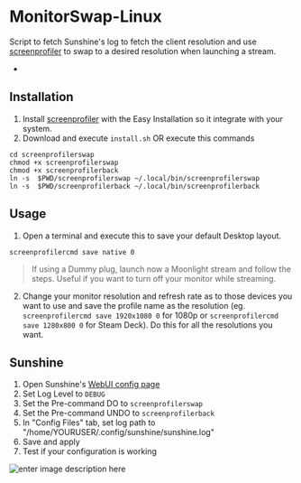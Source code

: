 # MonitorSwap-Linux

Script to fetch Sunshine's log to fetch the client resolution and use   [screenprofiler](https://github.com/Kakiharu/screenprofiler) to swap to a desired resolution when launching a stream.

*

## Installation
1. Install [screenprofiler](https://github.com/Kakiharu/screenprofiler) with the Easy Installation so it integrate with your system.
2. Download and execute `install.sh`  OR execute this commands
```
cd screenprofilerswap  
chmod +x screenprofilerswap  
chmod +x screenprofilerback  
ln -s  $PWD/screenprofilerswap ~/.local/bin/screenprofilerswap  
ln -s  $PWD/screenprofilerback ~/.local/bin/screenprofilerback
```
## Usage

1. Open a terminal and execute this to save your default Desktop layout.
```
screenprofilercmd save native 0
```
> If using a Dummy plug, launch now a Moonlight stream and follow the steps. Useful if you want to turn off your monitor while streaming.
2. Change your monitor resolution and refresh rate as to those devices you want to use and save the profile name as the resolution (eg. `screenprofilercmd save 1920x1080 0` for 1080p or `screenprofilercmd save 1280x800 0` for Steam Deck). 
Do this for all the resolutions you want.

## Sunshine
1. Open Sunshine's [WebUI config page](https://localhost:47990/config)
2. Set Log Level to `DEBUG`
3. Set the Pre-command DO to `screenprofilerswap`
4. Set the Pre-command UNDO to `screenprofilerback`
5. In "Config Files" tab, set log path to "/home/YOURUSER/.config/sunshine/sunshine.log" 
6. Save and apply
7. Test if your configuration is working

![enter image description here](https://i.imgur.com/ckkjXAH.png)
